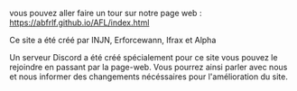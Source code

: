 vous pouvez aller faire un tour sur notre page web : https://abfrlf.github.io/AFL/index.html

Ce site a été créé par INJN, Erforcewann, Ifrax et Alpha

Un serveur Discord a été créé spécialement pour ce site vous pouvez le rejoindre en passant par la page-web.
Vous pourrez ainsi parler avec nous et nous informer des changements nécéssaires pour l'amélioration du site.
